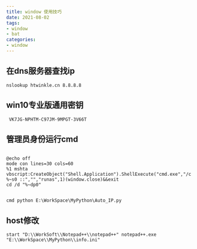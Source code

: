 ```yaml
---
title: window 使用技巧
date: 2021-08-02
tags:
- window
- bat
categories:
- window
---
```


## 在dns服务器查找ip

```shell
nslookup htwinkle.cn 8.8.8.8
```


## win10专业版通用密钥

```shell
 VK7JG-NPHTM-C97JM-9MPGT-3V66T
```

## 管理员身份运行cmd

```shell

@echo off
mode con lines=30 cols=60
%1 mshta vbscript:CreateObject("Shell.Application").ShellExecute("cmd.exe","/c %~s0 ::","","runas",1)(window.close)&&exit
cd /d "%~dp0"


cmd python E:\WorkSpace\MyPython\Auto_IP.py
```

## host修改

```shell
start "D:\\WorkSoft\\Notepad++\\notepad++" notepad++.exe  "E:\\WorkSpace\\MyPython\\info.ini"
```




